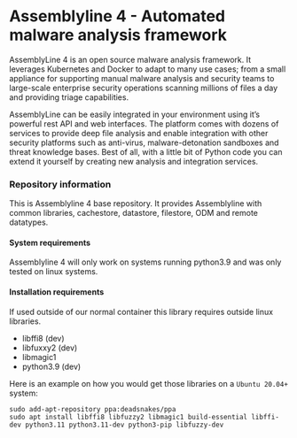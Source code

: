 # Assemblyline 4 - Automated malware analysis framework

AssemblyLine 4 is an open source malware analysis framework. It leverages Kubernetes and Docker to adapt to many use cases; from a small appliance for supporting manual malware analysis and security teams to large-scale enterprise security operations scanning millions of files a day and providing triage capabilities.

AssemblyLine can be easily integrated in your environment using it’s powerful rest API and web interfaces. The platform comes with dozens of services to provide deep file analysis and enable integration with other security platforms such as anti-virus, malware-detonation sandboxes and threat knowledge bases. Best of all, with a little bit of Python code you can extend it yourself by creating new analysis and integration services.

### Repository information

This is Assemblyline 4 base repository. It provides Assemblyline with common libraries, cachestore, datastore, filestore, ODM and remote datatypes.

#### System requirements

Assemblyline 4 will only work on systems running python3.9 and was only tested on linux systems.

#### Installation requirements

If used outside of our normal container this library requires outside linux libraries.

- libffi8 (dev)
- libfuxxy2 (dev)
- libmagic1
- python3.9 (dev)

Here is an example on how you would get those libraries on a `Ubuntu 20.04+` system:

    sudo add-apt-repository ppa:deadsnakes/ppa
    sudo apt install libffi8 libfuzzy2 libmagic1 build-essential libffi-dev python3.11 python3.11-dev python3-pip libfuzzy-dev
